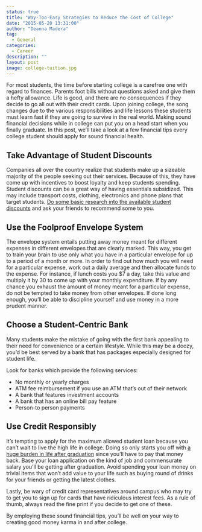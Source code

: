 ```yaml
---
status: true
title: "Way-Too-Easy Strategies to Reduce the Cost of College"
date: "2015-05-20 13:31:00"
author: "Deanna Madera"
tag:
  - General
categories:
  - Career
description: ""
layout: post
image: college-tuition.jpg
---
```


For most students, the time before starting college is a carefree one with regard to finances. Parents foot bills without questions asked and give them a hefty allowance. Life is good, and there are no consequences if they decide to go all out with their credit cards. Upon joining college, the song changes due to the various responsibilities and life lessons these students must learn fast if they are going to survive in the real world. Making sound financial decisions while in college can put you on a head start when you finally graduate. In this post, we’ll take a look at a few financial tips every college student should apply for sound financial health.

## Take Advantage of Student Discounts

Companies all over the country realize that students make up a sizeable majority of the people seeking out their services. Because of this, they have come up with incentives to boost loyalty and keep students spending. Student discounts can be a great way of having essentials subsidized. This may include transport costs, clothing, electronics and phone plans that target students. [Do some basic research into the available student discounts](https://www.bestcollegesonline.com/blog/2012/12/11/100-stores-that-give-a-student-discount/) and ask your friends to recommend some to you.

## Use the Foolproof Envelope System

The envelope system entails putting away money meant for different expenses in different envelopes that are clearly marked. This way, you get to train your brain to use only what you have in a particular envelope for up to a period of a month or more. In order to find out how much you will need for a particular expense, work out a daily average and then allocate funds to the expense. For instance, if lunch costs you $7 a day, take this value and multiply it by 30 to come up with your monthly expenditure. If by any chance you exhaust the amount of money meant for a particular expense, do not be tempted to take money from other envelopes. If done long enough, you’ll be able to discipline yourself and use money in a more prudent manner.

## Choose a Student-Centric Bank

Many students make the mistake of going with the first bank appealing to their need for convenience or a certain lifestyle. While this may be a doozy, you’d be best served by a bank that has packages especially designed for student life.

Look for banks which provide the following services:

- No monthly or yearly charges
- ATM fee reimbursement if you use an ATM that’s out of their network
- A bank that features investment accounts
- A bank that has an online bill pay feature
- Person-to person payments

## Use Credit Responsibly

It’s tempting to apply for the maximum allowed student loan because you can’t wait to live the high life in college. Doing so only starts you off with [a huge burden in life after graduation](https://www.forbes.com/sites/robertfarrington/2014/09/24/the-long-term-impact-of-student-loan-debt-on-universities/) since you’ll have to pay that money back. Base your loan application on the kind of job and commensurate salary you’ll be getting after graduation. Avoid spending your loan money on trivial items that won’t add value to your life such as buying round of drinks for your friends or getting the latest clothes.

Lastly, be wary of credit card representatives around campus who may try to get you to sign up for cards that have ridiculous interest fees. As a rule of thumb, always read the fine print if you decide to get one of these.

By employing these sound financial tips, you’ll be well on your way to creating good money karma in and after college.
